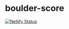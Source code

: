 # boulder-score

[![Netlify Status](https://api.netlify.com/api/v1/badges/2955d107-3965-425f-a392-e71ab8be1f4b/deploy-status)](https://app.netlify.com/projects/kalish-boulder-score/deploys)